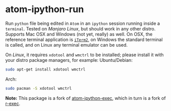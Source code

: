 # atom-ipython-run
Run `python` file being edited in `Atom` in an `ipython` session running inside a `terminal`. Tested on *Manjaro Linux*, but should work in any other distro. Supports Mac OSX and Windows (not yet, really) as well. On OSX, the reference terminal application is [`iTerm2`](https://www.iterm2.com/), on Windows the standard terminal is called, and on Linux any terminal emulator can be used.

On *Linux*, it requires `xdotool` and `wmctrl` to be installed; please install it with your distro package managers, for example:
Ubuntu/Debian:
```bash
sudo apt-get install xdotool wmctrl
```

Arch:
```bash
sudo pacman -S xdotool wmctrl
```

**Note:** This package is a fork of [atom-ipython-exec](https://github.com/daducci/atom-ipython-exec), which in turn is a fork of [r-exec](https://github.com/pimentel/atom-r-exec).
